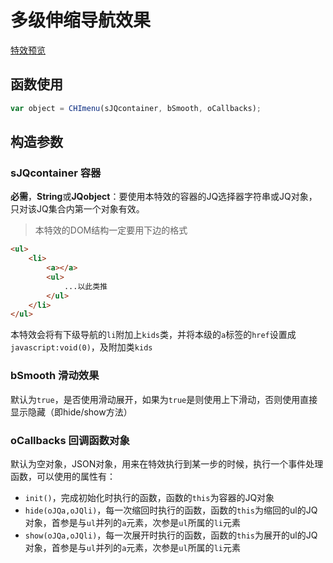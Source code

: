 # 多级伸缩导航效果

[特效预览](http://vrbvillor.github.io/effects/magnifier/magnifier.html)

## 函数使用

```javascript
var object = CHImenu(sJQcontainer, bSmooth, oCallbacks);
```

## 构造参数

### sJQcontainer 容器

**必需**，**String**或**JQobject**：要使用本特效的容器的JQ选择器字符串或JQ对象，只对该JQ集合内第一个对象有效。

> 本特效的DOM结构一定要用下边的格式

```html
<ul>
	<li>
		<a></a>
		<ul>
			...以此类推
		</ul>
	</li>
</ul>
```

本特效会将有下级导航的`li`附加上`kids`类，并将本级的`a`标签的`href`设置成`javascript:void(0)`，及附加类`kids`

### bSmooth 滑动效果

默认为`true`，是否使用滑动展开，如果为`true`是则使用上下滑动，否则使用直接显示隐藏（即hide/show方法）

### oCallbacks 回调函数对象

默认为空对象，JSON对象，用来在特效执行到某一步的时候，执行一个事件处理函数，可以使用的属性有：   

+ `init()`，完成初始化时执行的函数，函数的`this`为容器的JQ对象
+ `hide(oJQa,oJQli)`，每一次缩回时执行的函数，函数的`this`为缩回的ul的JQ对象，首参是与`ul`并列的`a`元素，次参是`ul`所属的`li`元素
+ `show(oJQa,oJQli)`，每一次展开时执行的函数，函数的`this`为展开的ul的JQ对象，首参是与`ul`并列的`a`元素，次参是`ul`所属的`li`元素
